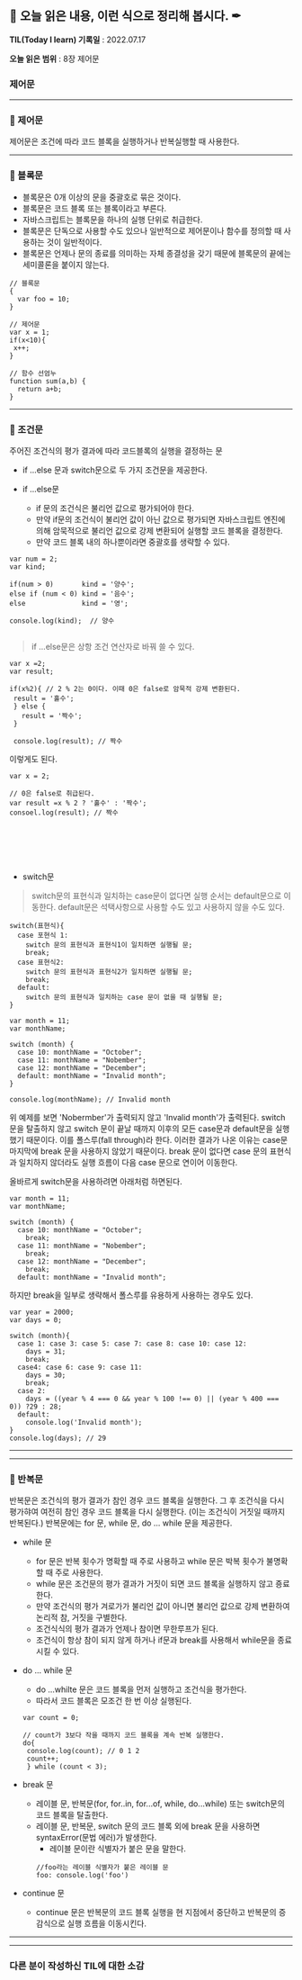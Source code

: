 ## 📕 오늘 읽은 내용, 이런 식으로 정리해 봅시다. ✒

**TIL(Today I learn) 기록일** : 2022.07.17

**오늘 읽은 범위** : 8장 제어문

### 제어문

---

### 📖 제어문

제어문은 조건에 따라 코드 블록을 실행하거나 반복실행할 때 사용한다.



---

### 📖 블록문

- 블록문은 0개 이상의 문을 중괄호로 묶은 것이다. 
- 블록문은 코드 블록 또는 블록이라고 부른다.
- 자바스크립트는 블록문을 하나의 실행 단위로 취급한다.
- 블록문은 단독으로 사용할 수도 있으나 일반적으로 제어문이나 함수를 정의할 때 사용하는 것이 일반적이다.
- 블록문은 언제나 문의 종료를 의미하는 자체 종결성을 갖기 때문에 블록문의 끝에는 세미콜론을 붙이지 않는다.

```
// 블록문
{ 
  var foo = 10;
}

// 제어문
var x = 1;
if(x<10){
 x++;
}

// 함수 선엄누
function sum(a,b) {
  return a+b;
}
```

---

### 📖 조건문

주어진 조건식의 평가 결과에 따라 코드블록의 실행을 결정하는 문
- if ...else 문과 switch문으로 두 가지 조건문을 제공한다.

- if ...else문
  - if 문의 조건식은 불리언 값으로 평가되어야 한다.
  - 만약 if문의 조건식이 불리언 값이 아닌 값으로 평가되면 자바스크립트 엔진에 의해 암묵적으로 불리언 값으로 강제 변환되어 실행할 코드 블록을 결정한다.
  - 만약 코드 블록 내의 하나뿐이라면 중괄호를 생략할 수 있다.
 ```
 var num = 2;
 var kind;
 
 if(num > 0)       kind = '양수';
 else if (num < 0) kind = '음수';
 else              kind = '영';
 
 console.log(kind);  // 양수
     
 ```
 > if ...else문은 상항 조건 연산자로 바꿔 쓸 수 있다.
 ```
 var x =2;
 var result;
 
 if(x%2){ // 2 % 2는 0이다. 이때 0은 false로 암묵적 강제 변환된다.
  result = '홀수';
  } else {
    result = '짝수';
  }
  
  console.log(result); // 짝수
 
 ```
 이렇게도 된다.
 ```
 var x = 2;
 
 // 0은 false로 취급된다.
 var result =x % 2 ? '홀수' : '짝수';
 consoel.log(result); // 짝수
 ```
 <br/>
 <br/>
 <br/>
 <br/>
 
 - switch문

  > switch문의 표현식과 일치하는 case문이 없다면 실행 순서는 default문으로 이동한다. default문은 석택사항으로 사용할 수도 있고 사용하지 않을 수도 있다.
  ```
  switch(표현식){
    case 포현식 1:
      switch 문의 표현식과 표현식1이 일치하면 실행될 문;
      break;
    case 표현식2:
      switch 문의 표현식과 표현식2가 일치하면 실행될 문;
      break;
    default:
      switch 문의 표현식과 일치하는 case 문이 없을 때 실행될 문;
}
  ```
  
  ```
  var month = 11;
  var monthName;
  
  switch (month) {
    case 10: monthName = "October";
    case 11: monthName = "Nobember";
    case 12: monthName = "December";
    default: monthName = "Invalid month";
}

console.log(monthName); // Invalid month
  ```
  위 예제를 보면 'Nobermber'가 출력되지 않고 'Invalid month'가 출력된다. 
  switch 문을 탈출하지 않고 switch 문이 끝날 때까지 이후의 모든 case문과 default문을 실행했기 때문이다. 이를 폴스루(fall through)라 한다.
  이러한 결과가 나온 이유는 case문 마지막에 break 문을 사용하지 않았기 때문이다.
  break 문이 없다면 case 문의 표현식과 일치하지 않더라도 실행 흐름이 다음 case 문으로 연이어 이동한다. 
  
  올바르게 switch문을 사용하려면 아래처럼 하면된다.
  ```
  var month = 11;
  var monthName;
  
  switch (month) {
    case 10: monthName = "October";
      break;
    case 11: monthName = "Nobember";
      break;
    case 12: monthName = "December";
      break;
    default: monthName = "Invalid month";
  ```
  
  하지만 break을 일부로 생략해서 폴스루를 유용하게 사용하는 경우도 있다.
  
  ```
  var year = 2000;
  var days = 0;
  
  switch (month){
    case 1: case 3: case 5: case 7: case 8: case 10: case 12:
      days = 31;
      break;
    case4: case 6: case 9: case 11:
      days = 30;
      break;
    case 2:
      days = ((year % 4 === 0 && year % 100 !== 0) || (year % 400 === 0)) ?29 : 28;
    default:
      console.log('Invalid month');
}
console.log(days); // 29
  ```
 ---
 
 ---
  
### 📖 반복문
  
  반복문은 조건식의 평가 결과가 참인 경우 코드 블록을 실행한다.
  그 후 조건식을 다시 평가햐여 여전히 참인 경우 코드 블록을 다시 실행한다. (이는 조건식이 거짓일 때까지 반복된다.)
  반복문에는 for 문, while 문, do ... while 문을 제공한다.
  
  
  - while 문
    - for 문은 반복 횟수가 명확할 때 주로 사용하고 while 문은 박복 횟수가 불명확할 때 주로 사용한다.
    - while 문은 조건문의 평가 결과가 거짓이 되면 코드 블록을 실행하지 않고 죵료한다.
    - 만약 조건식의 평가 겨로가가 불리언 값이 아니면 불리언 값으로 강제 변환하여 논리적 참, 거짓을 구별한다.
    - 조건식식의 평가 결과가 언제나 참이면 무한루프가 된다.
    - 조건식이 항상 참이 되지 않게 하거나 if문과 break를 사용해서 while문을 종료시킬 수 있다.

  - do ... while 문
    - do ...whilte 문은 코드 블록을 먼저 실행하고 조건식을 평가한다.
    - 따라서 코드 블록은 모조건 한 번 이상 실행된다.
     ```
     var count = 0;
     
     // count가 3보다 작을 때까지 코드 블록을 계속 반복 실행한다.
     do{
      console.log(count); // 0 1 2
      count++;
      } while (count < 3);
     ```
     
  - break 문
    - 레이블 문, 반복문(for, for..in, for...of, while, do...while) 또는 switch문의 코드 블록을 탈출한다.
    - 레이블 문, 반복문, switch 문의 코드 블록 외에 break 문을 사용하면 syntaxError(문법 에러)가 발생한다.
      - 레이블 문이란 식별자가 붙은 문을 말한다.
      ```
      //foo라는 레이블 식별자가 붙은 레이블 문
      foo: console.log('foo')
      ```
     
  - continue 문
    - continue 문은 반복문의 코드 블록 실행을 현 지점에서 중단하고 반복문의 증감식으로 실행 흐름을 이동시킨다.      





  
  
  
 
---

---

### 다른 분이 작성하신 TIL에 대한 소감
